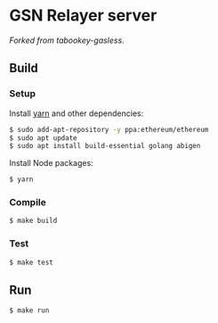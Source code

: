 # GSN Relayer server

_Forked from tabookey-gasless_.

## Build

### Setup

Install [yarn](https://yarnpkg.com/lang/en/docs/install) and other dependencies:

```bash
$ sudo add-apt-repository -y ppa:ethereum/ethereum
$ sudo apt update
$ sudo apt install build-essential golang abigen
```

Install Node packages:
```bash
$ yarn
```

### Compile

```bash
$ make build
```

### Test

```bash
$ make test
```

## Run

```bash
$ make run
```
